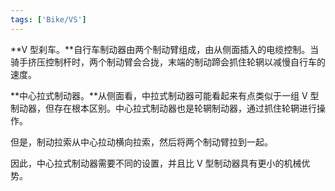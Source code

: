 ```yaml
---
tags: ['Bike/VS']
---
```


**V 型刹车。**自行车制动器由两个制动臂组成，由从侧面插入的电缆控制。当骑手挤压控制杆时，两个制动臂会合拢，末端的制动蹄会抓住轮辋以减慢自行车的速度。

**中心拉式制动器。**从侧面看，中拉式制动器可能看起来有点类似于一组 V 型制动器，但存在根本区别。中心拉式制动器也是轮辋制动器，通过抓住轮辋进行操作。

但是，制动拉索从中心拉动横向拉索，然后将两个制动臂拉到一起。

因此，中心拉式制动器需要不同的设置，并且比 V 型制动器具有更小的机械优势。
